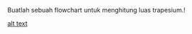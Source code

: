 Buatlah sebuah flowchart untuk menghitung luas trapesium.!


[alt text](https://github.com/abdansyakur14002/DE_Abdan-Syakur/blob/main/02.Introduction%20Algorithm/Screenshot/soalno2.jpeg?raw=true)